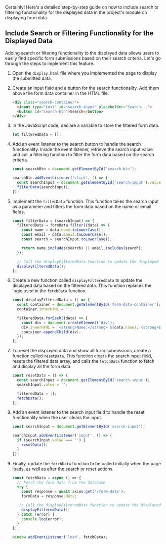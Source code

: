 Certainly! Here's a detailed step-by-step guide on how to include search or filtering functionality for the displayed data in the project's module on displaying form data.

## Include Search or Filtering Functionality for the Displayed Data

Adding search or filtering functionality to the displayed data allows users to easily find specific form submissions based on their search criteria. Let's go through the steps to implement this feature.

1. Open the `display.html` file where you implemented the page to display the submitted data.

2. Create an input field and a button for the search functionality. Add them above the form data container in the HTML file.

   ```html
   <div class="search-container">
     <input type="text" id="search-input" placeholder="Search...">
     <button id="search-btn">Search</button>
   </div>
   ```

3. In the JavaScript code, declare a variable to store the filtered form data.

   ```javascript
   let filteredData = [];
   ```

4. Add an event listener to the search button to handle the search functionality. Inside the event listener, retrieve the search input value and call a filtering function to filter the form data based on the search criteria.

   ```javascript
   const searchBtn = document.getElementById('search-btn');

   searchBtn.addEventListener('click', () => {
     const searchInput = document.getElementById('search-input').value;
     filterData(searchInput);
   });
   ```

5. Implement the `filterData` function. This function takes the search input as a parameter and filters the form data based on the name or email fields.

   ```javascript
   const filterData = (searchInput) => {
     filteredData = formData.filter((data) => {
       const name = data.name.toLowerCase();
       const email = data.email.toLowerCase();
       const search = searchInput.toLowerCase();

       return name.includes(search) || email.includes(search);
     });

     // Call the displayFilteredData function to update the displayed data
     displayFilteredData();
   };
   ```

6. Create a new function called `displayFilteredData` to update the displayed data based on the filtered data. This function replaces the logic used in the `fetchData` function.

   ```javascript
   const displayFilteredData = () => {
     const container = document.getElementById('form-data-container');
     container.innerHTML = '';

     filteredData.forEach((data) => {
       const div = document.createElement('div');
       div.innerHTML = `<strong>Name:</strong> ${data.name}, <strong>Email:</strong> ${data.email}`;
       container.appendChild(div);
     });
   };
   ```

7. To reset the displayed data and show all form submissions, create a function called `resetData`. This function clears the search input field, resets the filtered data array, and calls the `fetchData` function to fetch and display all the form data.

   ```javascript
   const resetData = () => {
     const searchInput = document.getElementById('search-input');
     searchInput.value = '';

     filteredData = [];
     fetchData();
   };
   ```

8. Add an event listener to the search input field to handle the reset functionality when the user clears the input.

   ```javascript
   const searchInput = document.getElementById('search-input');

   searchInput.addEventListener('input', () => {
     if (searchInput.value === '') {
       resetData();
     }
   });
   ```

9. Finally, update the `fetchData` function to be called initially when the page loads, as well as after the search or reset actions.

   ```javascript
   const fetchData = async () => {
     // Fetch the form data from the database
     try {
       const response = await axios.get('/form-data');
       formData = response.data;

      // Call the displayFilteredData function to update the displayed data
       displayFilteredData();
     } catch (error) {
       console.log(error);
     }
   };

   window.addEventListener('load', fetchData);
   ```

